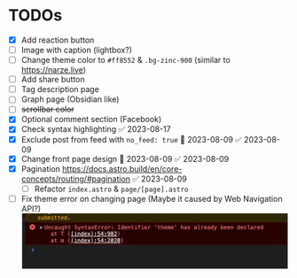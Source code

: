 
# TODOs
- [x] Add reaction button
- [ ] Image with caption (lightbox?)
- [ ] Change theme color to `#ff8552` & `.bg-zinc-900` (similar to https://narze.live)
- [ ] Add share button 
- [ ] Tag description page
- [ ] Graph page (Obsidian like)
- [ ] ~~scrollbar color~~
- [x] Optional comment section (Facebook)
- [x] Check syntax highlighting ✅ 2023-08-17
- [x] Exclude post from feed with `no_feed: true` 📅 2023-08-09 ✅ 2023-08-09
- [x] Change front page design 📅 2023-08-09 ✅ 2023-08-09
- [x] Pagination https://docs.astro.build/en/core-concepts/routing/#pagination ✅ 2023-08-09
    - [ ] Refactor `index.astro` & `page/[page].astro`
- [ ] Fix theme error on changing page (Maybe it caused by Web Navigation API?) ![](1-Projects/attachments/garden-astro.png)